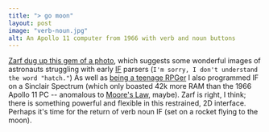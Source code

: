 ```yaml
---
title: "> go moon"
layout: post
image: "verb-noun.jpg"
alt: An Apollo 11 computer from 1966 with verb and noun buttons
---
```


[Zarf dug up this gem of a photo](http://blog.zarfhome.com/2017/08/two-word-parser-1966-ad.html), which suggests some wonderful images of astronauts struggling with early [IF](https://en.wikipedia.org/wiki/Interactive_fiction) parsers (`I'm sorry, I don't understand the word "hatch."`) As well as [being a teenage RPGer](/fantasy-maps-nabokov/) I also programmed IF on a Sinclair Spectrum (which only boasted 42k more RAM than the 1966 Apollo 11 PC -- anomalous to [Moore's Law](https://en.wikipedia.org/wiki/Moore%27s_law), maybe). Zarf is right, I think; there is something powerful and flexible in this restrained, 2D interface. Perhaps it's time for the return of verb noun IF (set on a rocket flying to the moon). 
